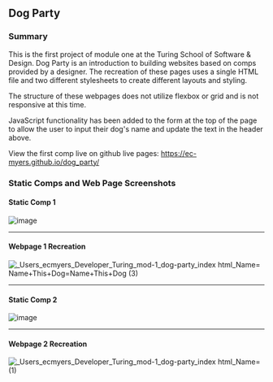 ## Dog Party
### Summary

This is the first project of module one at the Turing School of Software & Design. Dog Party is an introduction to building 
websites based on comps provided by a designer. The recreation of these pages uses a single HTML file and two different stylesheets to create different layouts and styling.

The structure of these webpages does not utilize flexbox or grid and is not responsive at this time.

JavaScript functionality has been added to the form at the top of the page to allow the user to input their dog's name and update the text in the header above.

View the first comp live on github live pages: https://ec-myers.github.io/dog_party/

### Static Comps and Web Page Screenshots

#### Static Comp 1
![image](https://user-images.githubusercontent.com/47042400/60388385-471c6980-9aa0-11e9-8cd1-00b199c017d6.png)

---

#### Webpage 1 Recreation
![_Users_ecmyers_Developer_Turing_mod-1_dog-party_index html_Name= Name+This+Dog=Name+This+Dog (3)](https://user-images.githubusercontent.com/47042400/60390038-bab37c00-9a8a-11e9-83db-f5665c927ac0.png)

---

#### Static Comp 2
![image](https://user-images.githubusercontent.com/47042400/60388391-5f8c8400-9aa0-11e9-89c7-83f1393a7664.png)

---

#### Webpage 2 Recreation
![_Users_ecmyers_Developer_Turing_mod-1_dog-party_index html_Name= (1)](https://user-images.githubusercontent.com/47042400/60406263-3c320980-9b72-11e9-9870-90c06faa12f6.png)
